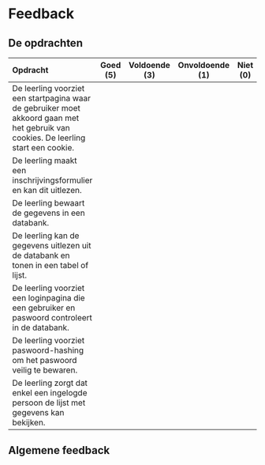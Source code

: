 # Feedback #
## De opdrachten ##
| Opdracht | Goed (5) | Voldoende (3) | Onvoldoende (1) | Niet (0) | Score (35) |
| :------- | :---: | :---------: | :-----------: | :----: |---:|
| De leerling voorziet een startpagina waar de gebruiker moet akkoord gaan met het gebruik van cookies. De leerling start een cookie. | | | | | |
| De leerling maakt een inschrijvingsformulier en kan dit uitlezen.  | | | | | |
| De leerling bewaart de gegevens in een databank.  | | | | | |
| De leerling kan de gegevens uitlezen uit de databank en tonen in een tabel of lijst.  | | | | | |
| De leerling voorziet een loginpagina die een gebruiker en paswoord controleert in de databank. | | | | | |
| De leerling voorziet paswoord-hashing om het paswoord veilig te bewaren.  | | | | | |
| De leerling zorgt dat enkel een ingelogde persoon de lijst met gegevens kan bekijken. | | | | | |


## Algemene feedback ##
